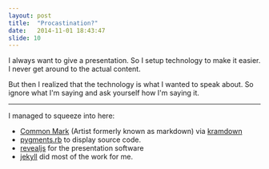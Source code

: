 ```yaml
---
layout: post
title:  "Procastination?"
date:   2014-11-01 18:43:47
slide: 10
---
```

I always want to give a presentation. So I setup technology to make it easier.
I never get around to the actual content.

But then I realized that the technology is what I wanted to speak about.
So ignore what I'm saying and ask yourself how I'm saying it.

---

I managed to squeeze into here:

- [Common Mark](http://commonmark.org/) (Artist formerly known as markdown) via [kramdown](http://kramdown.gettalong.org/)
- [pygments.rb](https://github.com/tmm1/pygments.rb) to display source code.
- [revealjs](http://github.com/hakimel/reveal.js/) for the presentation software
- [jekyll](http://jekyllrb.com/) did most of the work for me.
